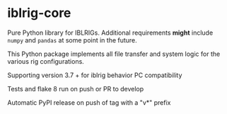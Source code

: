 # iblrig-core

Pure Python library for IBLRIGs. Additional requirements **might** include `numpy` and `pandas` at some point in the future.

This Python package implements all file transfer and system logic for the various rig configurations.

Supporting version 3.7 + for iblrig behavior PC compatibility

Tests and flake 8 run on push or PR to develop

Automatic PyPI release on push of tag with a "v*" prefix